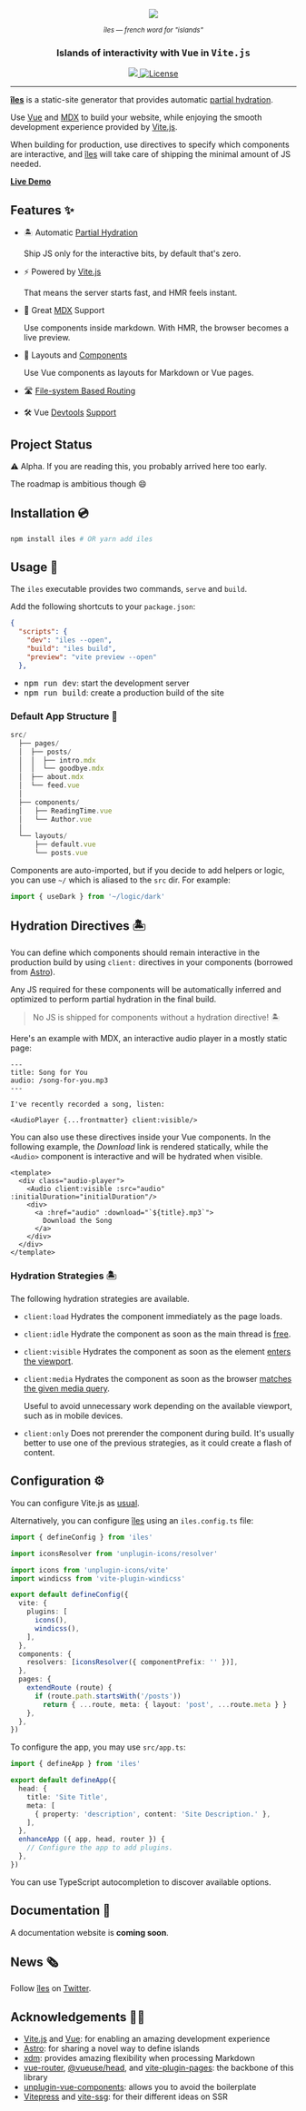 <p align="center">
  <a href="https://vue-iles.netlify.app/">
    <img src="https://github.com/ElMassimo/iles/blob/main/docs/images/banner.png"/>
  </a>
</p>

<p align="center">
  <small><em>îles — french word for "islands"</em></small>
</p>

<h3 align='center'>Islands of interactivity with <samp>Vue</samp> in <samp>Vite.js</samp></h3>

<p align="center">
  <a href='https://www.npmjs.com/package/iles'>
    <img src='https://img.shields.io/npm/v/iles?color=222&style=flat-square'>
  </a>
  <a href="https://github.com/ElMassimo/vite_ruby/blob/master/LICENSE.txt">
    <img alt="License" src="https://img.shields.io/badge/license-MIT-428F7E.svg"/>
  </a>
</p>

<hr/>

[îles]: https://github.com/ElMassimo/iles
[Partial Hydration]: https://jasonformat.com/islands-architecture/
[Vite.js]: https://vitejs.dev/
[Vue]: https://v3.vuejs.org/
[MDX]: https://mdxjs.com/
[xdm]: https://github.com/wooorm/xdm
[Astro]: https://docs.astro.build/core-concepts/component-hydration
[vite-plugin-pages]: https://github.com/hannoeru/vite-plugin-pages
[unplugin-vue-components]: https://github.com/antfu/unplugin-vue-components
[Live Demo]: https://vue-iles.netlify.app/
[requestIdleCallback]: https://developer.mozilla.org/en-US/docs/Web/API/Window/requestIdleCallback
[intersectionobserver]: https://developer.mozilla.org/en-US/docs/Web/API/Intersection_Observer_API
[matchMedia]: https://developer.mozilla.org/en-US/docs/Web/API/Window/matchMedia
[Vitepress]: https://vitepress.vuejs.org/
[vite-ssg]: https://github.com/antfu/vite-ssg
[devtools1]: https://user-images.githubusercontent.com/1158253/133314267-f0ba784c-ff64-4ee8-b2bf-97ecffc2facd.jpg
[devtools2]: https://user-images.githubusercontent.com/1158253/133314279-1edc22d1-3ffb-414e-b994-212cb316593b.jpg
[twitter]: https://twitter.com/ilesjs

__[îles]__ is a static-site generator that provides automatic [partial hydration].

Use [Vue] and [MDX] to build your website, while enjoying the smooth development
experience provided by [Vite.js].

When building for production, use directives to specify which components are
interactive, and [îles] will take care of shipping the minimal amount of JS needed.

__[Live Demo]__

## Features ✨

- 🏝 Automatic [Partial Hydration]
  
  Ship JS only for the interactive bits, by default that's zero.

- ⚡️ Powered by [Vite.js]

  That means the server starts fast, and HMR feels instant.

- 📖 Great [MDX] Support
  
  Use components inside markdown. With HMR, the browser becomes a live preview.

- 🧱 Layouts and [Components][unplugin-vue-components]
  
  Use Vue components as layouts for Markdown or Vue pages.

- 🛣 [File-system Based Routing][vite-plugin-pages]

- 🛠 Vue [Devtools][devtools1] [Support][devtools2]

## Project Status

⚠️ Alpha. If you are reading this, you probably arrived here too early.

The roadmap is ambitious though 😄

## Installation 💿

```bash
npm install iles # OR yarn add iles
```

## Usage 🚀

The `iles` executable provides two commands, `serve` and `build`.

Add the following shortcuts to your `package.json`:

```json
{
  "scripts": {
    "dev": "iles --open",
    "build": "iles build",
    "preview": "vite preview --open"
  },
```

- <kbd>npm run dev</kbd>: start the development server
- <kbd>npm run build</kbd>: create a production build of the site

### Default App Structure 📂

```ts
src/
  ├── pages/
  │  ├── posts/
  │  │  ├── intro.mdx
  │  │  └── goodbye.mdx
  │  ├── about.mdx
  │  └── feed.vue
  │
  ├── components/
  │   ├── ReadingTime.vue
  │   └── Author.vue
  │
  └── layouts/
      ├── default.vue
      └── posts.vue
```

Components are auto-imported, but if you decide to add helpers or logic, you can
use `~/` which is aliased to the `src` dir. For example:

```ts
import { useDark } from '~/logic/dark'
```

## Hydration Directives 🏝

You can define which components should remain interactive in the production
build by using `client:` directives in your components (borrowed from [Astro]).

Any JS required for these components will be automatically inferred and optimized to perform partial hydration in the final build.

> No JS is shipped for components without a hydration directive! 🏝

Here's an example with MDX, an interactive audio player in a mostly static page:

```mdx
---
title: Song for You
audio: /song-for-you.mp3
---

I've recently recorded a song, listen:

<AudioPlayer {...frontmatter} client:visible/>
```

You can also use these directives inside your Vue components. In the following
example, the _Download_ link is rendered statically, while the `<Audio>`
component is interactive and will be hydrated when visible.

```vue
<template>
  <div class="audio-player">
    <Audio client:visible :src="audio" :initialDuration="initialDuration"/>
    <div>
      <a :href="audio" :download="`${title}.mp3`">
        Download the Song 
      </a>
    </div>
  </div>
</template>
```

### Hydration Strategies 🏝

The following hydration strategies are available.

- `client:load`
  Hydrates the component immediately as the page loads.

- `client:idle`
  Hydrate the component as soon as the main thread is [free][requestIdleCallback].

- `client:visible`
  Hydrates the component as soon as the element [enters the viewport][intersectionobserver].

- `client:media`
  Hydrates the component as soon as the browser [matches the given media query][matchMedia].

  Useful to avoid unnecessary work depending on the available viewport, such as in mobile devices.

- `client:only`
  Does not prerender the component during build. It's usually better to use one of the previous strategies, as it could create a flash of content.

## Configuration ⚙️

You can configure Vite.js as [usual](https://vitejs.dev/config/).

Alternatively, you can configure [îles] using an `iles.config.ts` file:

```ts
import { defineConfig } from 'iles'

import iconsResolver from 'unplugin-icons/resolver'

import icons from 'unplugin-icons/vite'
import windicss from 'vite-plugin-windicss'

export default defineConfig({
  vite: {
    plugins: [
      icons(),
      windicss(),
    ],
  },
  components: {
    resolvers: [iconsResolver({ componentPrefix: '' })],
  },
  pages: {
    extendRoute (route) {
      if (route.path.startsWith('/posts'))
        return { ...route, meta: { layout: 'post', ...route.meta } }
    },
  },
})
```

To configure the app, you may use `src/app.ts`:

```ts
import { defineApp } from 'iles'

export default defineApp({
  head: {
    title: 'Site Title',
    meta: [
      { property: 'description', content: 'Site Description.' },
    ],
  },
  enhanceApp ({ app, head, router }) {
    // Configure the app to add plugins.
  },
})
```

You can use TypeScript autocompletion to discover available options.

## Documentation 📖

A documentation website is __coming soon__.

## News 🗞

Follow [îles][twitter] on [Twitter].

## Acknowledgements 🙇‍♂️

- [Vite.js] and [Vue]: for enabling an amazing development experience
- [Astro](https://astro.build): for sharing a novel way to define islands
- [xdm]: provides amazing flexibility when processing Markdown
- [vue-router], [@vueuse/head], and [vite-plugin-pages]: the backbone of this library
- [unplugin-vue-components]: allows you to avoid the boilerplate
- [Vitepress] and [vite-ssg]: for their different ideas on SSR

[vue-router]: https://next.router.vuejs.org/
[@vueuse/head]: https://github.com/vueuse/head
